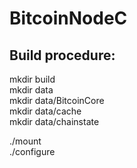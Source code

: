 # BitcoinNodeC

## Build procedure:

mkdir build <br>
mkdir data <br>
mkdir data/BitcoinCore <br>
mkdir data/cache <br>
mkdir data/chainstate <br>

./mount <br>
./configure <br>
